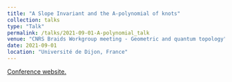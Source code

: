 ```yaml
---
title: "A Slope Invariant and the A-polynomial of knots"
collection: talks
type: "Talk"
permalink: /talks/2021-09-01-A-polynomial_talk
venue: "CNRS Braids Workgroup meeting - Geometric and quantum topology"
date: 2021-09-01
location: "Université de Dijon, France"
---
```

[Conference website.](https://detcherry.perso.math.cnrs.fr/GDR_Dijon_fr.html)
